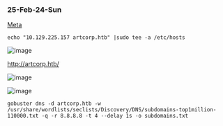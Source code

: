 ### 25-Feb-24-Sun

[Meta](https://app.hackthebox.com/machines/Meta)

```
echo "10.129.225.157 artcorp.htb" |sudo tee -a /etc/hosts
```

![image](https://github.com/r1skkam/HackTheBox-Walkthroughs/assets/58542375/20730a7c-a6c4-4467-a147-0927224866d2)

http://artcorp.htb/

![image](https://github.com/r1skkam/HackTheBox-Walkthroughs/assets/58542375/3503350a-703b-4115-8ece-1bb6196442c6)

![image](https://github.com/r1skkam/HackTheBox-Walkthroughs/assets/58542375/c9f94486-be2b-4948-83e4-b3220701feb2)

```
gobuster dns -d artcorp.htb -w /usr/share/wordlists/seclists/Discovery/DNS/subdomains-top1million-110000.txt -q -r 8.8.8.8 -t 4 --delay 1s -o subdomains.txt
```

